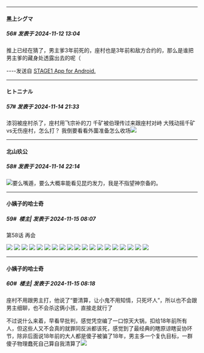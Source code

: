 ﻿
*****

####  黑上シグマ  
##### 56#       发表于 2024-11-12 13:04

推上已经在猜了，男主爹3年前死的，座村也是3年前和敌方合约的，那么是谁把男主爹的藏身处透露出去的呢（

----发送自 [STAGE1 App for Android.](http://stage1.5j4m.com/?1.38)


*****

####  ヒトニナル  
##### 57#       发表于 2024-11-14 21:33

漆羽被座村杀了，座村用飞宗补的刀
千矿被伯理传过来跟座村对峙
大残动摇千矿vs无伤座村，怎么打？
我倒要看看外薗准备怎么收场<img src="https://static.saraba1st.com/image/smiley/face2017/047.png" referrerpolicy="no-referrer">


*****

####  北山玖公  
##### 58#       发表于 2024-11-14 22:14

<img src="https://static.saraba1st.com/image/smiley/face2017/067.png" referrerpolicy="no-referrer">要么嘴遁，要么大概率能看见昆灼发力，我是不指望神奈备的。


*****

####  小姨子的哈士奇  
##### 59#         楼主| 发表于 2024-11-15 08:07

第58话 再会

<img src="https://p.sda1.dev/20/ddbdf58e1adb2ffddb468b455d6e7696/twitter_Alfea_@4lfea__20241114-090629_1856987052551622669_photo.jpg" referrerpolicy="no-referrer">
<img src="https://p.sda1.dev/20/7270c47c9b44238a9dad596b61431571/twitter_Alfea_@4lfea__20241114-091140_1856988359672930406_photo.jpg" referrerpolicy="no-referrer">
<img src="https://p.sda1.dev/20/abb377e3b6318f522a36320af41f5c90/twitter_Alfea_@4lfea__20241114-091709_1856989738139263202_photo.jpg" referrerpolicy="no-referrer">
<img src="https://p.sda1.dev/20/0bb07b35b4028eeb0cfa5522ffe82fa3/twitter_Alfea_@4lfea__20241114-091922_1856990296136941868_photo.jpg" referrerpolicy="no-referrer">
<img src="https://p.sda1.dev/20/fc931f41135819320a2274e404a84c9c/twitter_Alfea_@4lfea__20241114-092504_1856991731461345636_photo.jpg" referrerpolicy="no-referrer">
<img src="https://p.sda1.dev/20/a9168004a5d23e7efb2c4fcd716c0b97/twitter_Alfea_@4lfea__20241114-092702_1856992226745721022_photo.jpg" referrerpolicy="no-referrer">
<img src="https://p.sda1.dev/20/697c6c6adb2cadb9a83836e3bca83e45/twitter_Alfea_@4lfea__20241114-093010_1856993012967981315_photo.jpg" referrerpolicy="no-referrer">
<img src="https://p.sda1.dev/20/878535012d1da00016570fa78605e468/twitter_Alfea_@4lfea__20241114-093850_1856995196707246202_photo.jpg" referrerpolicy="no-referrer">
<img src="https://p.sda1.dev/20/5a5142c1ad3f2ccad71d93c36286862d/twitter_Alfea_@4lfea__20241114-094026_1856995599565922598_photo.jpg" referrerpolicy="no-referrer">
<img src="https://p.sda1.dev/20/c13aec034b0ebf419e8bb596380fa11c/twitter_Alfea_@4lfea__20241114-094234_1856996133769200125_photo.jpg" referrerpolicy="no-referrer">
<img src="https://p.sda1.dev/20/99bc1a73bc65b3414eb8e561c1f22689/twitter_Alfea_@4lfea__20241114-094624_1856997100531106030_photo.jpg" referrerpolicy="no-referrer">
<img src="https://p.sda1.dev/20/01b44d73ed417fc74ec8632a57fe3884/twitter_Alfea_@4lfea__20241114-095036_1856998157910945931_photo.jpg" referrerpolicy="no-referrer">
<img src="https://p.sda1.dev/20/d4c01c37a42f4da1d74229b82827621e/twitter_Alfea_@4lfea__20241114-095205_1856998528825929944_photo.jpg" referrerpolicy="no-referrer">
<img src="https://p.sda1.dev/20/87db62a408c31791e42fc0fa65a3c56a/twitter_Alfea_@4lfea__20241114-095723_1856999863809974744_photo.jpg" referrerpolicy="no-referrer">
<img src="https://p.sda1.dev/20/3fedc32a3b52208d63a063bce2993fdb/twitter_Alfea_@4lfea__20241114-095909_1857000308343287920_photo.jpg" referrerpolicy="no-referrer">
<img src="https://p.sda1.dev/20/b51c8e82122e144ddc83ad5362fa4e2e/twitter_Alfea_@4lfea__20241114-100046_1857000716096663983_photo.jpg" referrerpolicy="no-referrer">
<img src="https://p.sda1.dev/20/27d3efe4481ac50dbb4f172eeaffd305/twitter_Alfea_@4lfea__20241114-100435_1857001676982431977_photo.jpg" referrerpolicy="no-referrer">
<img src="https://p.sda1.dev/20/dad625fe80b80bd78058af7df15f7a9d/twitter_Alfea_@4lfea__20241114-100701_1857002289237516792_photo.jpg" referrerpolicy="no-referrer">
<img src="https://p.sda1.dev/20/a0e4407feb73aebdcd4a58fdd7d96fc2/twitter_Alfea_@4lfea__20241114-100957_1857003024960389573_photo.jpg" referrerpolicy="no-referrer">


*****

####  小姨子的哈士奇  
##### 60#         楼主| 发表于 2024-11-15 08:18

座村不用跟男主打，他说了“要清算，让小鬼不用知情，只死坏人”，所以也不会跟男主细聊，也不会杀这俩小孩，直接走就行了

不过说什么来着，早看早批判，感觉凭空编了一口惊天大锅，扣给18年前所有人，但这些人又不会真的就罪同反派都该死，感觉到了最经典的瞎原谅瞎妥协环节，除非后面说18年前的大人都是傻子被骗了18年，男主多一个复仇目标，一群傻子物理蠢死自己算自我清算了<img src="https://static.saraba1st.com/image/smiley/face2017/067.png" referrerpolicy="no-referrer">

